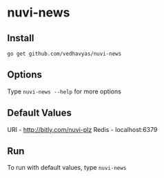 # nuvi-news

## Install 
`go get github.com/vedhavyas/nuvi-news`

## Options
Type `nuvi-news --help` for more options

## Default Values
URl - http://bitly.com/nuvi-plz
Redis - localhost:6379

## Run
To run with default values, type `nuvi-news`
